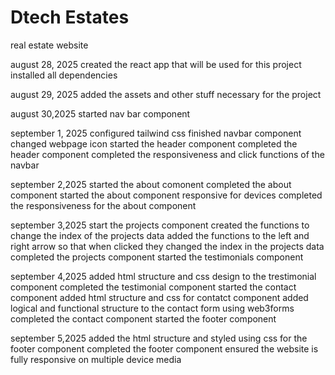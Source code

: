 # Dtech Estates

real estate website

august 28, 2025
created the react app that will be used for this project
installed all dependencies

august 29, 2025
added the assets and other stuff necessary for the project

august 30,2025
started nav bar component

september 1, 2025
configured tailwind css
finished navbar component
changed webpage icon
started the header component
completed the header component
completed the responsiveness and click functions of the navbar

september 2,2025
started the about comonent
completed the about component
started the about component responsive for devices
completed the responsiveness for the about component

september 3,2025
start the projects component
created the functions to change the index of the projects data
added the functions to the left and right arrow so that when clicked they changed the index in
the projects data
completed the projects component
started the testimonials component

september 4,2025
added html structure and css design to the trestimonial component
completed the testimonial component
started the contact component
added html structure and css for contatct component
added logical and functional structure to the contact form using web3forms
completed the contact component
started the footer component

september 5,2025 
added the html structure and styled  using css for the footer component
completed the footer component 
ensured the website is fully responsive on multiple device media

